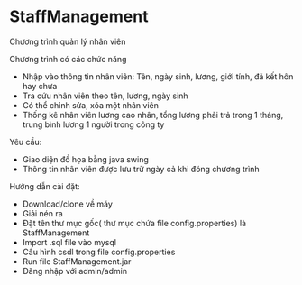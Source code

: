 # StaffManagement
Chương trình quản lý nhân viên

Chương trình có các chức năng
 + Nhập vào thông tin nhân viên: Tên, ngày sinh, lương, giới tính, đã kết hôn hay chưa
 + Tra cứu nhân viên theo tên, lương, ngày sinh
 + Có thể chỉnh sửa, xóa một nhân viên
 + Thống kê nhân viên lương cao nhân, tổng lương phải trả trong 1 tháng, trung bình lương 1 người trong công ty
 
 Yêu cầu:
 + Giao diện đồ họa bằng java swing
 + Thông tin nhân viên được lưu trữ ngày cả khi đóng chương trình

Hướng dẫn cài đặt:
 + Download/clone về máy
 + Giải nén ra
 + Đặt tên thư mục gốc( thư mục chứa file config.properties) là StaffManagement
 + Import .sql file vào mysql
 + Cấu hình csdl trong file config.properties
 + Run file StaffManagement.jar
 + Đăng nhập với admin/admin
